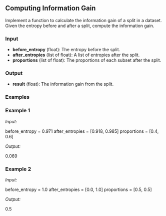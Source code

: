 ## Computing Information Gain

Implement a function to calculate the information gain of a split in a dataset. Given the entropy before and after a split, compute the information gain.

### Input

- **before_entropy** (float): The entropy before the split.
- **after_entropies** (list of float): A list of entropies after the split.
- **proportions** (list of float): The proportions of each subset after the split.

### Output

- **result** (float): The information gain from the split.

### Examples

### Example 1

*Input:*

before_entropy = 0.971
after_entropies = [0.918, 0.985]
proportions = [0.4, 0.6]

*Output:*

0.069

### Example 2

*Input:*

before_entropy = 1.0
after_entropies = [0.0, 1.0]
proportions = [0.5, 0.5]

*Output:*

0.5

